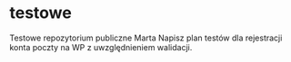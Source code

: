 # testowe
Testowe repozytorium publiczne Marta
Napisz plan testów dla rejestracji konta poczty na WP z uwzględnieniem walidacji.
